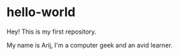 # hello-world
Hey! This is my first repository. 

My name is Arij, I'm a computer geek and an avid learner. 
